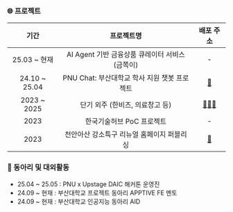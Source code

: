 

### 🌐 프로젝트

|기간|프로젝트명|배포 주소|
|:-:|:-:|:-:|
|25.03 ~ 현재|AI Agent 기반 금융상품 큐레이터 서비스 (금쪽이)| - |
|24.10 ~ 25.04| PNU Chat: 부산대학교 학사 지원 챗봇 프로젝트 | [🔗](https://pnu.chat) |
| 2023 ~ 2025  | 단기 외주 (한비즈, 의료창고 등) | [🔗](https://medistorage.kr/landing/index.html)[🔗](https://www.krbizcc.co.kr/)[🔗](https://maryruthkorea.co.kr/) |
| 2023 | 한국기술허브 PoC 프로젝트 | - |
| 2023 |천안아산 강소특구 리뉴얼 홈페이지 퍼블리싱 | [🔗](https://innopolis-katech.re.kr/) |

### 👥 동아리 및 대외활동
- 25.04 ~ 25.05 : PNU x Upstage DAIC 해커톤 운영진
- 24.09 ~ 현재 : 부산대학교 프로젝트 동아리 APPTIVE FE 멘토
- 24.09 ~ 현재 : 부산대학교 인공지능 동아리 AID
